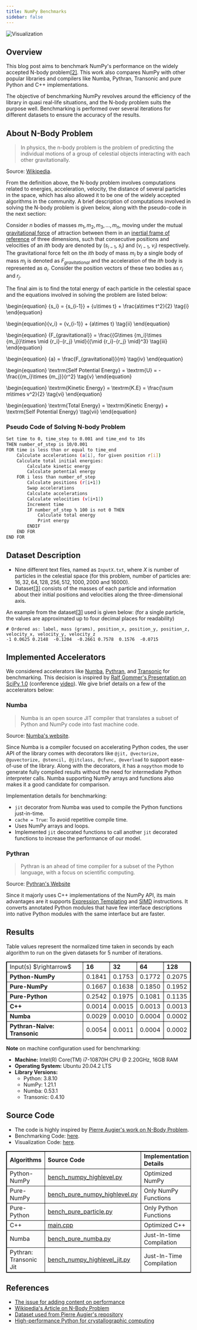 ```yaml
---
title: NumPy Benchmarks
sidebar: false
---
```


<img src = "/images/content_images/plot.png" alt = "Visualization" title = "Performance Benchmark; Number of Iterations: 5">


## Overview

This blog post aims to benchmark NumPy's performance on the widely accepted N-body problem<a href="#nbody">[2]</a>. This work also compares NumPy with other popular libraries and compilers like Numba, Pythran, Transonic and pure Python and C++ implementations.

The objective of benchmarking NumPy revolves around the efficiency of the library in quasi real-life situations, and the N-body problem suits the purpose well. Benchmarking is performed over several iterations for different datasets to ensure the accuracy of the results.

<!--Towards the end of this post, an attempt will be made to make a conclusion on how NumPy can be efficient in solving problems like N-body problem.-->

<!-- The post is organized as: -->

<!-- Can be made like a content section? -->
<!-- 1. Overview: (current section): Discussing the objective of the post. -->
<!-- 2. About N-body Problem: Brief description on N-body problem and why it was chosen. -->
<!-- 3. Dataset Description -->
<!-- 4. Implemented Accelerators -->
<!-- 5. Results -->
<!-- 6. Source Code -->
<!-- 7. References -->


## About N-Body Problem

<script type="text/x-mathjax-config">
MathJax.Hub.Config({
tex2jax: {inlineMath: [['$','$'], ['\\(','\\)']]}
});
</script>

<script type="text/javascript" async
  src="https://cdnjs.cloudflare.com/ajax/libs/mathjax/2.7.4/MathJax.js?config=TeX-MML-AM_CHTML">
</script>

> In physics, the n-body problem is the problem of predicting the individual motions of a group of celestial objects interacting with each other gravitationally.

Source: [Wikipedia](https://en.wikipedia.org/wiki/N-body_problem).

From the definition above, the N-body problem involves computations related to energies, acceleration, velocity, the distance of several particles in the space, which has also allowed it to be one of the widely accepted algorithms in the community. A brief description of computations involved in solving the N-body problem is given below, along with the pseudo-code in the next section:

Consider $n$ bodies of masses $m_1, m_2, m_3, ... , m_n$, moving under the mutual [gravitational force](https://en.wikipedia.org/wiki/Gravity) of attraction between them in an [inertial frame of reference](https://en.wikipedia.org/wiki/Inertial_frame_of_reference) of three dimensions, such that consecutive  positions and velocities of an ${ith}$ body are denoted by ($s_{i-1}$, $s_i$) and ($v_{i-1}$, $v_i$) respectively. The gravitational force felt on the $ith$ body of mass $m_i$ by a single body of mass $m_j$ is denoted as $F_{gravitational}$ and the acceleration of the $ith$ body is represented as $a_i$. Consider the position vectors of these two bodies as $r_i$ and $r_j$.

The final aim is to find the total energy of each particle in the celestial space and the equations involved in solving the problem are listed below:

\begin{equation} {s_i} = {s_{i-1}} + {u\times t} + \frac{a\times t^2}{2} \tag{i} \end{equation}

\begin{equation}{v_i} = {v_{i-1}} + {a\times t} \tag{ii} \end{equation}

\begin{equation} {F_{gravitational}} = \frac{{G\times {m_i}\times {m_j}}\times \mid {r_i}-{r_j} \mid}{{\mid {r_i}-{r_j} \mid}^3} \tag{iii} \end{equation}

\begin{equation} {a} = \frac{F_{gravitational}}{m} \tag{iv} \end{equation}

\begin{equation} \textrm{Self Potential Energy} = \textrm{U} = -\frac{{m_i}\times {m_j}}{r^2} \tag{v} \end{equation}

\begin{equation} \textrm{Kinetic Energy} = \textrm{K.E} = \frac{\sum m\times v^2}{2} \tag{vi} \end{equation}

\begin{equation} \textrm{Total Energy} = \textrm{Kinetic Energy} + \textrm{Self Potential Energy} \tag{vii} \end{equation}

### Pseudo Code of Solving N-body Problem

```bash
Set time to 0, time_step to 0.001 and time_end to 10s
THEN number_of_step is 10/0.001
FOR time is less than or equal to time_end
    Calculate accelerations (a[i], for given position r[i])
    Calculate total initial energies:
        Calculate kinetic energy
        Calculate potential energy
    FOR i less than number_of_step
        Calculate positions (r[i+1])
        Swap accelerations
        Calculate accelerations
        Calculate velocities (v[i+1])
        Increment time
        IF number_of_step % 100 is not 0 THEN
            Calculate total energy
            Print energy
        ENDIF
    END FOR
END FOR
```

## Dataset Description

* Nine different text files, named as `InputX.txt`, where $X$ is number of particles in the celestial space (for this problem, number of particles are: $16, 32, 64, 128, 256, 512, 1000, 2000$ and $16000$).
* Dataset<a href="#data">[3]</a> consists of the masses of each particle and information about their initial positions and velocities along the three-dimensional axis.

An example from the dataset<a href="#data">[3]</a> used is given below: (for a single particle, the values are approximated up to four decimal places for readability)

```
# Ordered as: label, mass (grams), position_x, position_y, position_z, velocity_x, velocity_y, velocity_z
-1 0.0625 0.2148  -0.1204  -0.2661 0.7578  0.1576  -0.0715
```

## Implemented Accelerators

We considered accelerators like [Numba](http://numba.pydata.org/), [Pythran](https://transonic.readthedocs.io/), and [Transonic](https://transonic.readthedocs.io/) for benchmarking. This decision is inspired by [Ralf Gommer's Presentation on SciPy 1.0](https://www.slideshare.net/RalfGommers/scipy-10-and-beyond-a-story-of-community-and-code) (conference [video](https://www.youtube.com/watch?v=oHmm3mPxg6Y)). We give brief details on a few of the accelerators below:

### Numba

> Numba is an open source JIT compiler that translates a subset of Python and NumPy code into fast machine code.

Source: [Numba's website](http://numba.pydata.org/).

Since Numba is a compiler focused on accelerating Python codes, the user API of the library comes with decorators like `@jit, @vectorize, @guvectorize, @stencil, @jitclass, @cfunc, @overload` to support ease-of-use of the library. Along with the decorators, it has a `nopython` mode to generate fully compiled results without the need for intermediate Python interpreter calls. Numba supporting NumPy arrays and functions also makes it a good candidate for comparison.

<!-- NumPy and Numba both use a similar type of compilation for ufuncs in manual looping resulting in the same speed.  Another thing that Numba lacks behind is that it does not support all functions of NumPy. There are functions in NumPy which does not hold up some of the optional arguments in nopython mode. It can implement linear algebra calls in the compiled functions but does not return any faster implementation. -->

Implementation details for benchmarking:

* `jit` decorator from Numba was used to compile the Python functions just-in-time.
* `cache = True`: To avoid repetitive compile time.
* Uses NumPy arrays and loops.
* Implemented `jit` decorated functions to call another `jit` decorated functions to increase the performance of our model.

### Pythran

> Pythran is an ahead of time compiler for a subset of the Python language, with a focus on scientific computing.

Source: [Pythran's Website](https://pythran.readthedocs.io/en/latest/#)

Since it majorly uses C++ implementations of the NumPy API, its main advantages are it supports [Expression Templating](https://en.wikipedia.org/wiki/Expression_templates) and [SIMD](https://en.wikipedia.org/wiki/SIMD) instructions. It converts annotated Python modules that have few interface descriptions into native Python modules with the same interface but are faster.

<!-- NumPy arrays in Cython should be stored in contiguous memory like C-style or Fortran to use Pythran in the backend. Here, the Pythran lacks behind. Another limitation is that the sequence of bytes of words must be the same as the targeted architecture to make Pythran work.-->

## Results

Table values represent the normalized time taken in seconds by each algorithm to run on the given datasets for $5$ number of iterations.

<html>
<head>
<style>
table, th, td {
  border: 1px solid black;
  border-collapse: collapse;
}
</style>
</head>
<body>
<table>
 <tr>
  <td>Input(s) $\rightarrow$</td>
  <td><b>16</b></td>
  <td><b>32</b></td>
  <td><b>64</b></td>
  <td><b>128</b></td>
 </tr>
 <tr>
  <tr>
  <td><b>Python-NumPy</b></td>
  <td>0.1841</td>
  <td>0.1753</td>
  <td>0.1772</td>
  <td>0.2075</td>
 </tr>
 <tr>
  <td><b>Pure-NumPy</b></td>
  <td>0.1667</td>
  <td>0.1638</td>
  <td>0.1850</td>
  <td>0.1952</td>
 </tr>
<tr>
  <td><b>Pure-Python</b></td>
  <td>0.2542</td>
  <td>0.1975</td>
  <td>0.1081</td>
  <td>0.1135</td>
</tr>
 <tr>
  <td><b>C++</b></td>
  <td>0.0014</td>
  <td>0.0015</td>
  <td>0.0013</td>
  <td>0.0013</td>
 <tr>
  <td><b>Numba</b></td>
  <td>0.0029</td>
  <td>0.0010</td>
  <td>0.0004</td>     <!-- Zero division error -->
  <td>0.0002</td>
 </tr>
 <tr>
  <td><b>Pythran-Naive: Transonic</b></td>
  <td>0.0054</td>
  <td>0.0011</td>
  <td>0.0004</td>
  <td>0.0002</td>
 </tr>
</table>
</body>
</html>

**Note** on machine configuration used for benchmarking:

* **Machine:** Intel(R) Core(TM) i7-10870H CPU @ 2.20GHz, 16GB RAM
* **Operating System:** Ubuntu 20.04.2 LTS
* **Library Versions:**
    * Python: 3.8.10
    * NumPy: 1.21.1
    * Numba: 0.53.1
    * Transonic: 0.4.10

## Source Code

* The code is highly inspired by <a href = "https://github.com/paugier/nbabel">Pierre Augier's work on N-Body Problem</a>.
* Benchmarking Code: <a href = "/benchmarks/python/benchmark-2.py">here</a>.
* Visualization Code: <a href = "/benchmarks/python/plot.py">here</a>.

<html>
<head>
<style>
table, th, td {
  border: 1px solid black;
  border-collapse: collapse;
}
</style>
</head>
 <table>
  <tr>
   <td><b>Algorithms</b></td>
   <td><b>Source Code</b></td>
   <td><b>Implementation Details</b></td>
  </tr>
  <tr>
   <td>Python-NumPy</td>
   <td><a href = "/benchmarks/python/bench_numpy_highlevel.py">bench_numpy_highlevel.py</a></td>
   <td>Optimized NumPy</td>
  </tr>
  <tr>
   <td>Pure-NumPy</td>
   <td><a href = "/benchmarks/python/bench_numpy_highlevel.py">bench_pure_numpy_highlevel.py</a></td>
   <td>Only NumPy Functions</td>
  </tr>
  <tr>
   <td>Pure-Python</td>
   <td><a href = "/benchmarks/python/bench_pure_particle.py">bench_pure_particle.py</a></td>
   <td>Only Python Functions</td>
  </tr>
 <tr>
  <td>C++</td>
  <td><a href = "/benchmarks/cpp/main.cpp">main.cpp</a></td>
  <td>Optimized C++</td>
 </tr>
 <tr>
   <td>Numba</td>
   <td><a href = "/benchmarks/python/bench_numba.py">bench_pure_numba.py</a></td>
   <td>Just-In-time Compilation</td>
  </tr>
 <tr>
  <td>Pythran: Transonic Jit</td>
  <td><a href = "/benchmarks/python/bench_numpy_highlevel_jit.py">bench_numpy_highlevel_jit.py</a></td>
  <td>Just-In-Time Compilation</td>
 </tr>
 </table>
</html>


## References

* [The issue for adding content on performance](https://github.com/numpy/numpy.org/issues/370)
* <a id="nbody" href="https://en.wikipedia.org/wiki/N-body_problem">Wikipedia's Article on N-Body Problem</a>
* <a id="data" href="https://github.com/paugier/nbabel/tree/master/data">Dataset used from Pierre Augier's repository</a>
* [High-performance Python for crystallographic computing](https://onlinelibrary.wiley.com/iucr/doi/10.1107/S1600576719008471)
